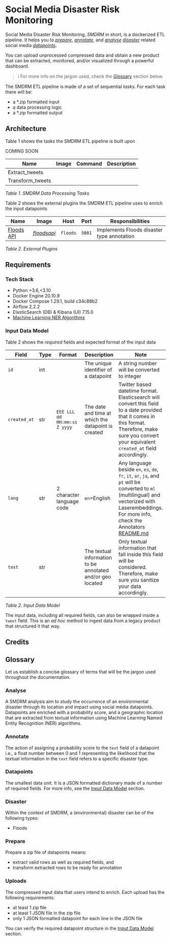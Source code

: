 # Social Media Disaster Risk Monitoring

Social Media Disaster Risk Monitoring, *SMDRM* in short, is a dockerized ETL pipeline.
It helps you to [_prepare_](#prepare), [_annotate_](#annotate), and [_analyse_](#analyse)
[_disaster_](#disaster) related social media [_datapoints_](#input-data-model).

You can upload unprocessed compressed data and obtain a new product that can be extracted, monitored,
and/or visualized through a powerful dashboard.

> :information_source: For more info on the jargon used, check the [Glossary](#glossary) section below.

The SMDRM ETL pipeline is made of a set of sequential _tasks_.
For each task there will be:
* a *.zip formatted input
* a data processing logic
* a *.zip formatted output

## Architecture

Table 1 shows the tasks the SMDRM ETL pipeline is built upon

COMING SOON

|Name|Image|Command|Description|
|----|-----|-------|-----------|
|Extract_tweets| | | |
|Transform_tweets| | | |

_Table 1. SMDRM Data Processing Tasks_

Table 2 shows the external plugins the SMDRM ETL pipeline uses to enrich the input datapoints

|Name|Image|Host|Port|Responsibilities|
|----|-----|----|----|----------------|
|[Floods API](annotators/floods/README.md)|[_floodsapi_](annotators/floods/Dockerfile)|`floods`|`5001`|Implements Floods disaster type annotation|

_Table 2. External Plugins_

## Requirements

### Tech Stack

* Python >3.6,<3.10
* Docker Engine 20.10.9
* Docker Compose 1.29.1, build c34c88b2
* Airflow 2.2.2
* ElasticSearch (DB) & Kibana (UI) 7.15.0
* [Machine Learning NER Algorithms](annotators/README.md)


### Input Data Model

Table 2 shows the _required_ fields and expected format of the input data

|Field|Type|Format|Description|Note|
|-----|----|------|-----------|----|
|`id`|int| |The unique identifier of a datapoint|A string number will be converted to integer|
|`created_at`|str|`EEE LLL dd HH:mm:ss Z yyyy`|The date and time at which the datapoint is created|Twitter based datetime format. Elasticsearch will convert this field to a date provided that it comes in this format. Therefore, make sure you convert your equivalent `created_at` field accordingly.|
|`lang`|str|2 character language code|`en`=English|Any language beside `en`, `es`, `de`, `fr`, `it`, `ar`, `ja`, and `pt` will be converted to `ml` (multilingual) and vectorized with Laserembeddings. For more info, check the Annotators [README.md](annotators/README.md)|
|`text`|str| |The textual information to be annotated and/or geo located|Only textual information that fall inside this field will be considered. Therefore, make sure you sanitize your data accordingly.|

_Table 2. Input Data Model_

The input data, including all required fields, can also be wrapped inside a `tweet` field.
This is an _ad hoc_ method to ingest data from a legacy product that structured it that way.

## Credits

## Glossary

Let us establish a concise glossary of terms that will be the jargon used throughout the documentation.

### Analyse

A SMDRM analysis aim to study the occurrence of an environmental disaster through its location and impact using social
media datapoints. Datapoints are enriched with a probability score, and a geographic location that are
extracted from textual information using Machine Learning Named Entity Recognition (NER) algorithms.

### Annotate

The action of assigning a probability score to the `text` field of a datapoint
i.e., a float number between 0 and 1 representing the likelihood that the textual
information in the `text` field refers to a specific disaster type.

### Datapoints

The smallest data unit. It is a JSON formatted dictionary made of a number of required fields.
For more info, see the [Input Data Model](#input-data-model) section.

### Disaster

Within the context of SMDRM, a (environmental) disaster can be of the following types:
* Floods

### Prepare

Prepare a zip file of datapoints means:
* extract valid rows as well as required fields, and
* transform extracted rows to be ready for annotation

### Uploads

The compressed input data that users intend to enrich.
Each upload has the following requirements:
* at least 1 zip file
* at least 1 JSON file in the zip file
* only 1 JSON formatted datapoint for each line in the JSON file

You can verify the required datapoint structure in the [Input Data Model](#input-data-model) section.
